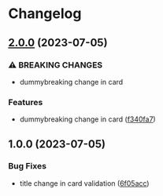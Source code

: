 # Changelog

## [2.0.0](https://github.com/unjust/bootcamp/compare/card-validation-v1.0.0...card-validation-v2.0.0) (2023-07-05)


### ⚠ BREAKING CHANGES

* dummybreaking change in card

### Features

* dummybreaking change in card ([f340fa7](https://github.com/unjust/bootcamp/commit/f340fa7c8461d292a465562b89ebe7cff482b48a))

## 1.0.0 (2023-07-05)


### Bug Fixes

* title change in card validation ([6f05acc](https://github.com/unjust/bootcamp/commit/6f05acc29e5d4f402042d5b45870f3ba155ad82f))

